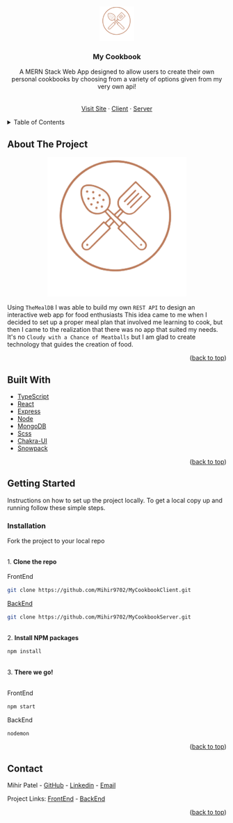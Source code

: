 <!-- PROJECT LOGO -->

<br />
<div align="center">
  <img src="./src/assets/og-image.png" alt="Logo" width="80" height="80">
  <h3 align="center">My Cookbook</h3>

  <p align="center">
  A MERN Stack Web App designed to allow users to
  create their own personal cookbooks by choosing
  from a variety of options given from my very own api!
    <br />
    <br />
    <br />
    <!-- Todo: Need to update links -->
    <a href="https://makemybook.netlify.app/">Visit Site</a>
    ·
    <a href="#">Client</a>
    ·
    <a href="https://github.com/Mihir9702/MyCookbookServer">Server</a>

  </p>
</div>

<!-- TABLE OF CONTENTS -->

<details>
  <summary>Table of Contents</summary>
  <ol>
    <li>
      <a href="#about-the-project">About The Project</a>
      <ul>
        <li><a href="#built-with">Built With</a></li>
      </ul>
    </li>
    <li>
      <a href="#getting-started">Getting Started</a>
      <ul>
        <li><a href="#installation">Installation</a></li>
      </ul>
    </li>
    <li><a href="#contact">Contact</a></li>
  </ol>
</details>

<!-- ABOUT THE PROJECT -->

## About The Project

<!-- Todo: Need to add my own image of site -->
<p align='center'>
  <img src="./src/assets/og-image.png" alt="Logo" width="320" height="320">
</p>

Using `TheMealDB` I was able to build my own `REST API` to design an interactive web app for food enthusiasts
This idea came to me when I decided to set up a proper meal plan that involved me learning to cook, but then
I came to the realization that there was no app that suited my needs. It's no `Cloudy with a Chance of Meatballs`
but I am glad to create technology that guides the creation of food.

<p align="right">(<a href="#top">back to top</a>)</p>

## Built With

- [TypeScript](https://www.typescriptlang.org/)
- [React](https://reactjs.org/)
- [Express](https://expressjs.com/)
- [Node](https://nodejs.org/en/)
- [MongoDB](https://www.mongodb.com/)
- [Scss](https://sass-lang.com/)
- [Chakra-UI](https://chakra-ui.com/)
- [Snowpack](https://www.snowpack.dev/)

<p align="right">(<a href="#top">back to top</a>)</p>

<!-- GETTING STARTED -->

## Getting Started

Instructions on how to set up the project locally. To get a local copy up and running
follow these simple steps.

### Installation

Fork the project to your local repo

<br />
1. <b>Clone the repo</b>
<br />
<br />
FrontEnd

```sh
git clone https://github.com/Mihir9702/MyCookbookClient.git
```

<u>BackEnd</u>

```sh
git clone https://github.com/Mihir9702/MyCookbookServer.git
```

<br />
2. <b>Install NPM packages</b>
<br />

```sh
npm install
```

<br />
3. <b>There we go!</b>
<br />
<br />

FrontEnd

```sh
npm start
```

BackEnd

```sh
nodemon
```

<p align="right">(<a href="#top">back to top</a>)</p>

<!-- CONTACT -->

## Contact

Mihir Patel - [GitHub](https://github.com/Mihir9702) - [Linkedin](https://www.linkedin.com/in/mihir-k-patel/) - [Email](mihirkp7@gmail.com)

Project Links: [FrontEnd](https://github.com/Mihir9702/MyCookbookClient) - [BackEnd](https://github.com/Mihir9702/MyCookbookServer)

<p align="right">(<a href="#top">back to top</a>)</p>
